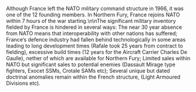 Although France left the NATO military command structure in 1966, it was one of the 12 founding members. In Northern Fury, France rejoins NATO within 7 hours of the war starting.\n\nThe significant military inventory fielded by France is hindered in several ways: The near 30 year absence from NATO means that interoperability with other nations has suffered; France‘s defence industry had fallen behind technologically in some areas leading to long development times (Rafale took 25 years from contract to fielding), excessive build times (12 years for the Aircraft Carrier Charles De Gaulle), nether of which are available for Northern Fury; Limited sales within NATO but significant sales to potential enemies (Dassault Mirage type fighters, Exocet SSMs, Crotale SAMs etc); Several unique but dated doctrinal anomalies remain within the French structure, (Light Armoured Divisions etc).
